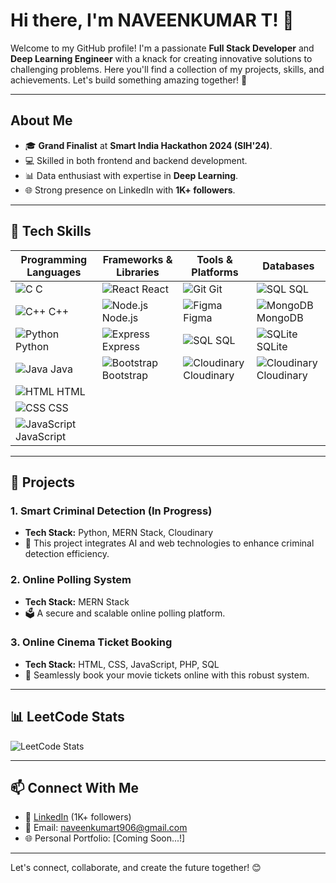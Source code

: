 # Hi there, I'm NAVEENKUMAR T! 👋

Welcome to my GitHub profile! I'm a passionate **Full Stack Developer** and **Deep Learning Engineer** with a knack for creating innovative solutions to challenging problems. Here you'll find a collection of my projects, skills, and achievements. Let's build something amazing together! 🚀

---

## About Me

- 🎓 **Grand Finalist** at **Smart India Hackathon 2024 (SIH'24)**.
- 💻 Skilled in both frontend and backend development.
- 📊 Data enthusiast with expertise in **Deep Learning**.
- 🌐 Strong presence on LinkedIn with **1K+ followers**.

---

## 🔧 Tech Skills

| **Programming Languages** | **Frameworks & Libraries** | **Tools & Platforms** | **Databases** |
|--------------------------|----------------------------|------------------------|----------------|
| ![C](https://img.icons8.com/color/48/000000/c-programming.png) C            | ![React](https://img.icons8.com/color/48/000000/react-native.png) React         | ![Git](https://img.icons8.com/color/48/000000/git.png) Git       | ![SQL](https://img.icons8.com/color/48/000000/sql.png) SQL |
| ![C++](https://img.icons8.com/color/48/000000/c-plus-plus-logo.png) C++      | ![Node.js](https://img.icons8.com/color/48/000000/nodejs.png) Node.js     | ![Figma](https://img.icons8.com/color/48/000000/figma.png) Figma | ![MongoDB](https://img.icons8.com/color/48/000000/mongodb.png) MongoDB |
| ![Python](https://img.icons8.com/color/48/000000/python.png) Python         | ![Express](https://img.icons8.com/color/48/000000/express.png) Express     | ![SQL](https://img.icons8.com/color/48/000000/sql.png) SQL       | ![SQLite](https://img.icons8.com/color/48/000000/sqlite.png) SQLite |
| ![Java](https://img.icons8.com/color/48/000000/java-coffee-cup-logo.png) Java | ![Bootstrap](https://img.icons8.com/color/48/000000/bootstrap.png) Bootstrap | ![Cloudinary](https://img.icons8.com/cloud/48/000000/cloud.png) Cloudinary | ![Cloudinary](https://img.icons8.com/cloud/48/000000/cloud.png) Cloudinary |
| ![HTML](https://img.icons8.com/color/48/000000/html-5.png) HTML             |                                            |                          |                          |
| ![CSS](https://img.icons8.com/color/48/000000/css3.png) CSS                 |                                            |                          |                          |
| ![JavaScript](https://img.icons8.com/color/48/000000/javascript.png) JavaScript |                                        |                          |                          |

---

## 📂 Projects

### 1. **Smart Criminal Detection**  (In Progress)
   - **Tech Stack:** Python, MERN Stack, Cloudinary
   - 🚀 This project integrates AI and web technologies to enhance criminal detection efficiency.

### 2. **Online Polling System** 
   - **Tech Stack:** MERN Stack
   - 🗳️ A secure and scalable online polling platform.

### 3. **Online Cinema Ticket Booking** 
   - **Tech Stack:** HTML, CSS, JavaScript, PHP, SQL
   - 🎥 Seamlessly book your movie tickets online with this robust system.

---

## 📊 LeetCode Stats
![LeetCode Stats](https://leetcard.jacoblin.cool/Naveenkumar7125?theme=dark&ext=heatmap&font=Arial)

---

## 📫 Connect With Me

- 💼 [LinkedIn](https://www.linkedin.com/in/naveenkumar-t-683306320/) (1K+ followers)
- 📧 Email: naveenkumart906@gmail.com
- 🌐 Personal Portfolio: [Coming Soon...!]

---

Let's connect, collaborate, and create the future together! 😊
